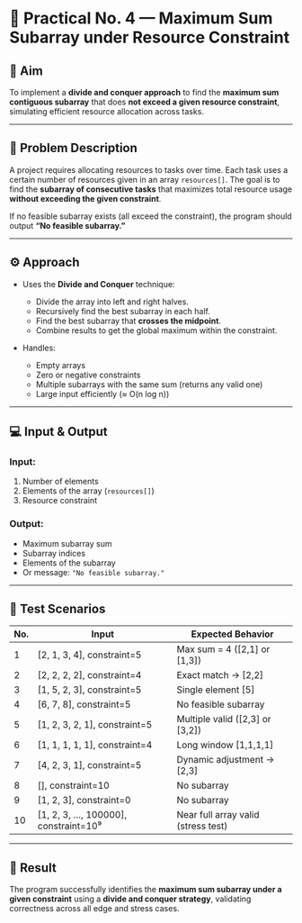 # 🧮 Practical No. 4 — Maximum Sum Subarray under Resource Constraint

## 🎯 **Aim**

To implement a **divide and conquer approach** to find the **maximum sum contiguous subarray** that does **not exceed a given resource constraint**, simulating efficient resource allocation across tasks.

---

## 🧩 **Problem Description**

A project requires allocating resources to tasks over time.
Each task uses a certain number of resources given in an array `resources[]`.
The goal is to find the **subarray of consecutive tasks** that maximizes total resource usage **without exceeding the given constraint**.

If no feasible subarray exists (all exceed the constraint), the program should output **“No feasible subarray.”**

---

## ⚙️ **Approach**

* Uses the **Divide and Conquer** technique:

  * Divide the array into left and right halves.
  * Recursively find the best subarray in each half.
  * Find the best subarray that **crosses the midpoint**.
  * Combine results to get the global maximum within the constraint.

* Handles:

  * Empty arrays
  * Zero or negative constraints
  * Multiple subarrays with the same sum (returns any valid one)
  * Large input efficiently (≈ O(n log n))

---

## 💻 **Input & Output**

### **Input:**

1. Number of elements
2. Elements of the array (`resources[]`)
3. Resource constraint

### **Output:**

* Maximum subarray sum
* Subarray indices
* Elements of the subarray
* Or message: `"No feasible subarray."`

---

## 🧠 **Test Scenarios**

| No. | Input                                | Expected Behavior                   |
| --- | ------------------------------------ | ----------------------------------- |
| 1   | [2, 1, 3, 4], constraint=5           | Max sum = 4 ([2,1] or [1,3])        |
| 2   | [2, 2, 2, 2], constraint=4           | Exact match → [2,2]                 |
| 3   | [1, 5, 2, 3], constraint=5           | Single element [5]                  |
| 4   | [6, 7, 8], constraint=5              | No feasible subarray                |
| 5   | [1, 2, 3, 2, 1], constraint=5        | Multiple valid ([2,3] or [3,2])     |
| 6   | [1, 1, 1, 1, 1], constraint=4        | Long window [1,1,1,1]               |
| 7   | [4, 2, 3, 1], constraint=5           | Dynamic adjustment → [2,3]          |
| 8   | [], constraint=10                    | No subarray                         |
| 9   | [1, 2, 3], constraint=0              | No subarray                         |
| 10  | [1, 2, 3, …, 100000], constraint=10⁹ | Near full array valid (stress test) |

---

## 🧾 **Result**

The program successfully identifies the **maximum sum subarray under a given constraint** using a **divide and conquer strategy**, validating correctness across all edge and stress cases.
